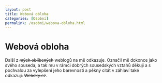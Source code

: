 ```yaml
---
layout: post
title: Webová obloha
categories: [Osobní]
permalink: /osobni/webova-obloha.html
---
```

# Webová obloha

Další z ~~mých oblíbených~~ weblogů na mě odkazuje. Označil mě dokonce jako svého souseda, a tak mu v rámci dobrých sousedských vztahů děkuji a s pochvalou za vylepšení jeho barevnosti a pěkný citát v záhlaví také odkazuji: ~~Websky.cz~~.

